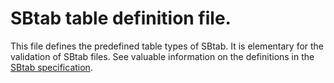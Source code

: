 SBtab table definition file.
============================

This file defines the predefined table types of SBtab. It is elementary for the validation of SBtab files. See valuable information on the definitions in the [SBtab specification](https://www.sbtab.net/sbtab/default/downloads.html#spec).

